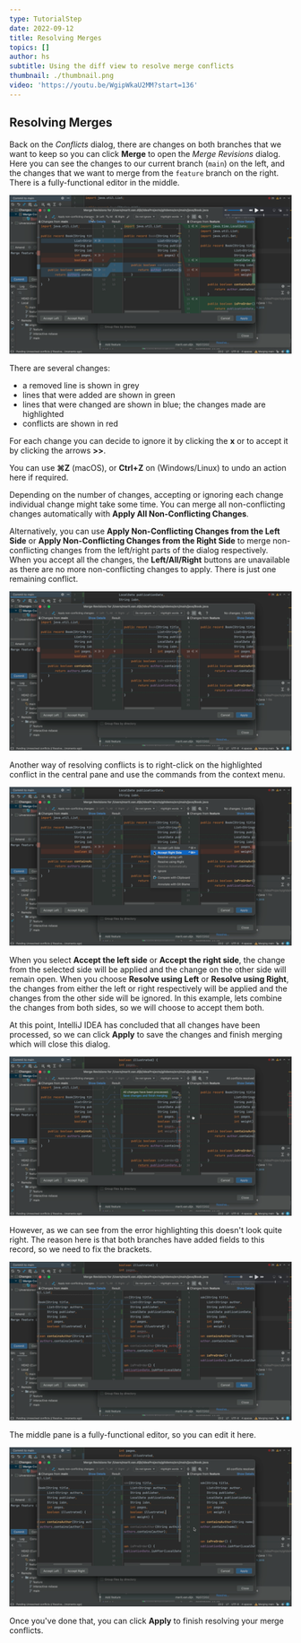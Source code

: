 ```yaml
---
type: TutorialStep
date: 2022-09-12
title: Resolving Merges
topics: []
author: hs
subtitle: Using the diff view to resolve merge conflicts
thumbnail: ./thumbnail.png
video: 'https://youtu.be/WgipWkaU2MM?start=136'
---
```


## Resolving Merges

Back on the _Conflicts_ dialog, there are changes on both branches that we want to keep so you can click **Merge** to open the _Merge Revisions_ dialog. Here you can see the changes to our current branch (`main`) on the left, and the changes that we want to merge from the `feature` branch on the right. There is a fully-functional editor in the middle.

![Merge non-conflicting changes](merge-non-conflicting-changes.png)

There are several changes:

- a removed line is shown in grey 
- lines that were added are shown in green 
- lines that were changed are shown in blue; the changes made are highlighted 
- conflicts are shown in red

For each change you can decide to ignore it by clicking the **x** or to accept it by clicking the arrows **>>**.

You can use **⌘Z** (macOS), or **Ctrl+Z** on (Windows/Linux) to undo an action here if required.

Depending on the number of changes, accepting or ignoring each change individual change might take some time. You can merge all non-conflicting changes automatically with **Apply All Non-Conflicting Changes**. 

Alternatively, you can use **Apply Non-Conflicting Changes from the Left Side** or **Apply Non-Conflicting Changes from the Right Side** to merge non-conflicting changes from the left/right parts of the dialog respectively. When you accept all the changes, the **Left/All/Right** buttons are unavailable as there are no more non-conflicting changes to apply. There is just one remaining conflict.

![Final conflict](final-conflict.png)

Another way of resolving conflicts is to right-click on the highlighted conflict in the central pane and use the commands from the context menu. 

![Merge conflict context menu](right-click-context-menu.png)

When you select **Accept the left side** or **Accept the right side**, the change from the selected side will be applied and the change on the other side will remain open. When you choose **Resolve using Left** or **Resolve using Right**, the changes from either the left or right respectively will be applied and the changes from the other side will be ignored. In this example, lets combine the changes from both sides, so we will choose to accept them both.

At this point, IntelliJ IDEA has concluded that all changes have been processed, so we can click **Apply** to save the changes and finish merging which will close this dialog.

![Save changes and finish merging](save-changes-finish-merging.png)

However, as we can see from the error highlighting this doesn't look quite right. The reason here is that both branches have added fields to this record, so we need to fix the brackets. 

![Errors in the middle pane](errors-middle-pane.png)

The middle pane is a fully-functional editor, so you can edit it here. 

![Fixed the errors in the middle pane](errors-middle-pane-fixed.png)

Once you've done that, you can click **Apply** to finish resolving your merge conflicts.
